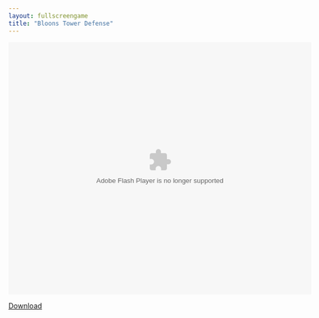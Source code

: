 ```yaml
---
layout: fullscreengame
title: "Bloons Tower Defense"
---
```


<object width="100" height="100">
    <embed src="bloonstd2.swf" flashvars="" base="" quality="high" allowscriptaccess="always" allowfullscreen="true" bgcolor="" wmode="window" width="600" height="500" type="application/x-shockwave-flash" pluginspage="http://www.macromedia.com/go/getflashplayer">
</object>

<br>

<a href="bloonstdtd2.swf" download class="btn btn-secondary">Download</a>
